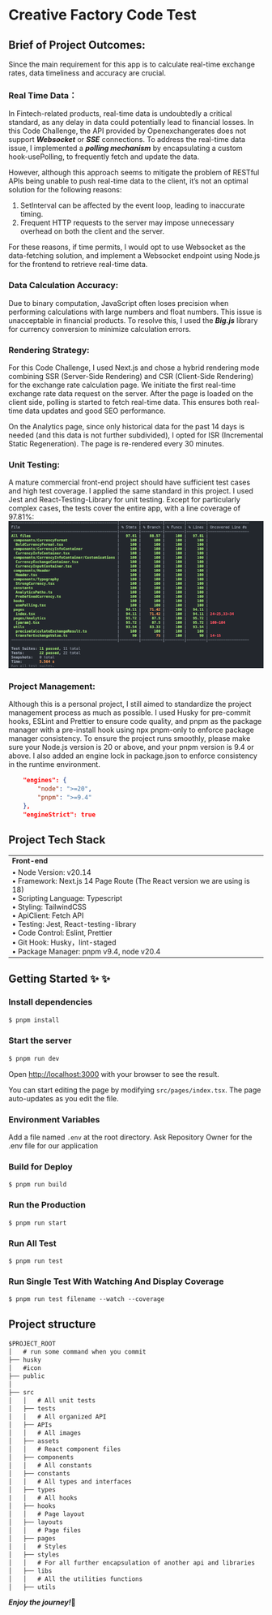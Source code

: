 # Creative Factory Code Test

## Brief of Project Outcomes:

Since the main requirement for this app is to calculate real-time exchange rates, data timeliness and accuracy are crucial.

### Real Time Data：

In Fintech-related products, real-time data is undoubtedly a critical standard, as any delay in data could potentially lead to financial losses. In this Code Challenge, the API provided by Openexchangerates does not support **_Websocket_** or **_SSE_** connections. To address the real-time data issue, I implemented a **_polling mechanism_** by encapsulating a custom hook-usePolling, to frequently fetch and update the data.

However, although this approach seems to mitigate the problem of RESTful APIs being unable to push real-time data to the client, it’s not an optimal solution for the following reasons:

1.  SetInterval can be affected by the event loop, leading to inaccurate timing.
2.  Frequent HTTP requests to the server may impose unnecessary overhead on both the client and the server.

For these reasons, if time permits, I would opt to use Websocket as the data-fetching solution, and implement a Websocket endpoint using Node.js for the frontend to retrieve real-time data.

### Data Calculation Accuracy:

Due to binary computation, JavaScript often loses precision when performing calculations with large numbers and float numbers. This issue is unacceptable in financial products. To resolve this, I used the **_Big.js_** library for currency conversion to minimize calculation errors.

### Rendering Strategy:

For this Code Challenge, I used Next.js and chose a hybrid rendering mode combining SSR (Server-Side Rendering) and CSR (Client-Side Rendering) for the exchange rate calculation page. We initiate the first real-time exchange rate data request on the server. After the page is loaded on the client side, polling is started to fetch real-time data. This ensures both real-time data updates and good SEO performance.

On the Analytics page, since only historical data for the past 14 days is needed (and this data is not further subdivided), I opted for ISR (Incremental Static Regeneration). The page is re-rendered every 30 minutes.

### Unit Testing:

A mature commercial front-end project should have sufficient test cases and high test coverage. I applied the same standard in this project. I used Jest and React-Testing-Library for unit testing. Except for particularly complex cases, the tests cover the entire app, with a line coverage of 97.81%:
![My Local Image](./public/Unit-Test-Screen-Shot.png)

### Project Management:

Although this is a personal project, I still aimed to standardize the project management process as much as possible. I used Husky for pre-commit hooks, ESLint and Prettier to ensure code quality, and pnpm as the package manager with a pre-install hook using npx pnpm-only to enforce package manager consistency. To ensure the project runs smoothly, please make sure your Node.js version is 20 or above, and your pnpm version is 9.4 or above. I also added an engine lock in package.json to enforce consistency in the runtime environment.

```json
	"engines": {
		"node": ">=20",
		"pnpm": ">=9.4"
	},
	"engineStrict": true
```

## Project Tech Stack

<table align="center" border=0>
   <tr>
      <td width="500"><b>Front-end</b></td>
   </tr>
   <tr>
      <td>
         • Node Version: v20.14<br>
         • Framework: Next.js 14 Page Route (The React version we are using is 18)<br>
         • Scripting Language: Typescript<br>
         • Styling: TailwindCSS<br>
         • ApiClient: Fetch API<br>
         • Testing: Jest, React-testing-library<br>
         • Code Control: Eslint, Prettier<br>
         • Git Hook: Husky，lint-staged<br>
         • Package Manager: pnpm v9.4, node v20.4 <br>
      </td>
   </tr>
</table>

## Getting Started ✨ :sparkles:

### Install dependencies

```bash
$ pnpm install
```

### Start the server

```bash
$ pnpm run dev
```

Open [http://localhost:3000](http://localhost:3000) with your browser to see the result.

You can start editing the page by modifying `src/pages/index.tsx`. The page auto-updates as you edit the file.

### Environment Variables

Add a file named `.env` at the root directory. Ask Repository Owner for the .env file for our application

### Build for Deploy

```shell
$ pnpm run build
```

### Run the Production

```shell
$ pnpm run start
```

### Run All Test

```shell
$ pnpm run test
```

### Run Single Test With Watching And Display Coverage

```shell
$ pnpm run test filename --watch --coverage
```

## Project structure

```
$PROJECT_ROOT
│   # run some command when you commit
├── husky
│   #icon
├── public
│
├── src
│   │   # All unit tests
│   ├── tests
│   │   # All organized API
│   ├── APIs
│   │   # All images
│   ├── assets
│   │   # React component files
│   ├── components
│   │   # All constants
│   ├── constants
│   │   # All types and interfaces
│   ├── types
|   │   # All hooks
│   ├── hooks
│   │   # Page layout
│   ├── layouts
│   │   # Page files
│   ├── pages
│   │   # Styles
│   ├── styles
│   │   # For all further encapsulation of another api and libraries
│   ├── libs
│   │   # All the utilities functions
│   ├── utils
```

<i><b>Enjoy the journey!</b></i>:clap:
